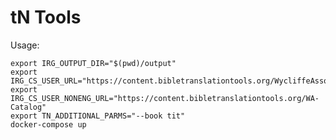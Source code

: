 # tN Tools

Usage:

    export IRG_OUTPUT_DIR="$(pwd)/output"
    export IRG_CS_USER_URL="https://content.bibletranslationtools.org/WycliffeAssociates"
    export IRG_CS_USER_NONENG_URL="https://content.bibletranslationtools.org/WA-Catalog"
    export TN_ADDITIONAL_PARMS="--book tit"
    docker-compose up
